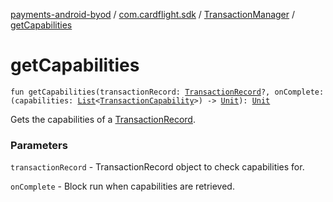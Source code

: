 [payments-android-byod](../../index.md) / [com.cardflight.sdk](../index.md) / [TransactionManager](index.md) / [getCapabilities](./get-capabilities.md)

# getCapabilities

`fun getCapabilities(transactionRecord: `[`TransactionRecord`](../../com.cardflight.sdk.core/-transaction-record/index.md)`?, onComplete: (capabilities: `[`List`](https://kotlinlang.org/api/latest/jvm/stdlib/kotlin.collections/-list/index.html)`<`[`TransactionCapability`](../../com.cardflight.sdk.core.enums/-transaction-capability/index.md)`>) -> `[`Unit`](https://kotlinlang.org/api/latest/jvm/stdlib/kotlin/-unit/index.html)`): `[`Unit`](https://kotlinlang.org/api/latest/jvm/stdlib/kotlin/-unit/index.html)

Gets the capabilities of a [TransactionRecord](../../com.cardflight.sdk.core/-transaction-record/index.md).

### Parameters

`transactionRecord` - TransactionRecord object to check capabilities for.

`onComplete` - Block run when capabilities are retrieved.
